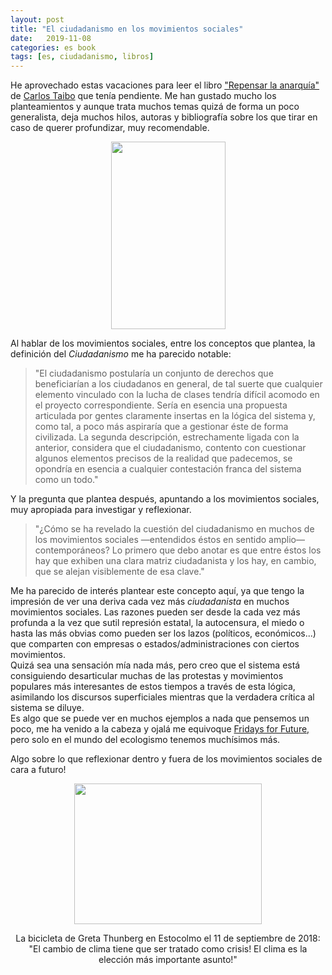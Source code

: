 ```yaml
---
layout: post
title: "El ciudadanismo en los movimientos sociales"
date:   2019-11-08
categories: es book
tags: [es, ciudadanismo, libros]
---
```

<p>He aprovechado estas vacaciones para leer el libro <a href="https://lamalatesta.net/ensayo/5671-repensar-la-anarquia.html">"Repensar la anarquía"</a>&nbsp; de <a href="http://carlostaibo.com/index.php">Carlos Taibo</a> que tenía pendiente. Me han gustado mucho los planteamientos y aunque trata muchos temas quizá de forma un poco generalista, deja muchos hilos, autoras y bibliografía sobre los que tirar en caso de querer profundizar, muy recomendable.</p>

 <p align="center"><a href="https://lamalatesta.net/4427-medium_default/repensar-la-anarquia.jpg"><img class="aligncenter size-medium wp-image-2977" src="https://izaroblog.files.wordpress.com/2019/08/repensar-la-anarquia.jpg?w=183" alt="" width="183" height="300"></a></p>
<p>Al hablar de los movimientos sociales, entre los conceptos que plantea, la definición del <em>Ciudadanismo</em> me ha parecido notable:</p>
<blockquote><p>"El ciudadanismo postularía un conjunto de derechos que beneficiarían a los ciudadanos en general, de tal suerte que cualquier elemento vinculado con la lucha de clases tendría difícil acomodo en el proyecto correspondiente. Sería en esencia una propuesta articulada por gentes claramente insertas en la lógica del sistema y, como tal, a poco más aspiraría que a gestionar éste de forma civilizada. La segunda descripción, estrechamente ligada con la anterior, considera que el ciudadanismo, contento con cuestionar algunos elementos precisos de la realidad que padecemos, se opondría en esencia a cualquier contestación franca del sistema como un todo."</p></blockquote>
<p>Y la pregunta que plantea después, apuntando a los movimientos sociales, muy apropiada para investigar y reflexionar.</p>
<blockquote><p>"¿Cómo se ha revelado la cuestión del ciudadanismo en muchos de los movimientos sociales —entendidos éstos en sentido amplio— contemporáneos? Lo primero que debo anotar es que entre éstos los hay que exhiben una clara matriz ciudadanista y los hay, en cambio, que se alejan visiblemente de esa clave."</p></blockquote>
<p>Me ha parecido de interés plantear este concepto aquí, ya que tengo la impresión de ver una deriva cada vez más <em>ciudadanista</em> en muchos movimientos sociales. Las razones pueden ser desde la cada vez más profunda a la vez que sutil represión estatal, la autocensura, el miedo o hasta las más obvias como pueden ser los lazos (políticos, económicos...) que comparten con empresas o estados/administraciones con ciertos movimientos.<br>
Quizá sea una sensación mía nada más, pero creo que el sistema está consiguiendo desarticular muchas de las protestas y movimientos populares más interesantes de estos tiempos a través de esta lógica, asimilando los discursos superficiales mientras que la verdadera crítica al sistema se diluye.<br>
Es algo que se puede ver en muchos ejemplos a nada que pensemos un poco, me ha venido a la cabeza y ojalá me equivoque <a href="https://es.wikipedia.org/wiki/Juventud_por_el_clima">Fridays for Future,</a> pero solo en el mundo del ecologismo tenemos muchísimos más.</p>
<p>Algo sobre lo que reflexionar dentro y fuera de los movimientos sociales de cara a futuro!</p>
 <p align="center"><a href="https://es.wikipedia.org/wiki/Juventud_por_el_clima#/media/Archivo:Old_town_Stockholm_the_bike_of_Greta.jpeg"><img class="wp-image-2852 size-medium" src="https://izaroblog.files.wordpress.com/2019/08/800px-old_town_stockholm_the_bike_of_greta.jpeg?w=300" alt="" width="300" height="225"></a></p>
 <p align="center"> La bicicleta de Greta Thunberg en Estocolmo el 11 de septiembre de 2018: "El cambio de clima tiene que ser tratado como crisis! El clima es la elección más importante asunto!"</p>
